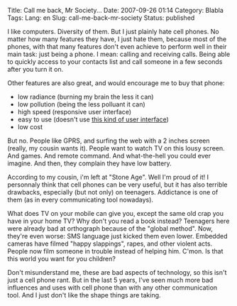 Title: Call me back, Mr Society...
Date: 2007-09-26 01:14
Category: Blabla
Tags:
Lang: en
Slug: call-me-back-mr-society
Status: published

I like computers. Diversity of them. But I just plainly hate cell phones. No
matter how many features they have, I just hate them, because most of the
phones, with that many features don't even achieve to perform well in their
main task: just being a phone. I mean: calling and receiving calls. Being able
to quickly access to your contacts list and call someone in a few seconds after
you turn it on.

Other features are also great, and would encourage me to buy that phone:

-   low radiance (burning my brain the less it can)
-   low pollution (being the less polluant it can)
-   high speed (responsive user interface)
-   easy to use (doesn't use [this kind of user
 interface](http://www.joelonsoftware.com/items/2006/09/19b.html))
-   low cost

But no. People like GPRS, and surfing the web with a 2 inches screen (really,
my cousin wants it). People want to watch TV on this lousy screen. And games.
And remote command. And what-the-hell you could ever imagine. And then, they
complain they have low battery.

According to my cousin, i'm left at "Stone Age". Well I'm proud of it! I
personnaly think that cell phones can be very useful, but it has also terrible
drawbacks, especially (but not only) on teenagers. Addictance is one of them
(as in every communicating tool nowadays).

What does TV on your mobile can give you, except the same old crap you have in
your home TV? Why don't you read a book instead? Teenagers here were already
bad at orthograph because of the "global method". Now, they're even worse: SMS
language just kicked them even lower. Embedded cameras have filmed "happy
slappings", rapes, and other violent acts. People now film someone in trouble
instead of helping him. C'mon. Is that this world you want for you children?

Don't misunderstand me, these are bad aspects of technology, so this isn't just
a cell phone rant. But in the last 5 years, I've seen much more bad influences
and uses with cell phone than with any other communication tool. And I just
don't like the shape things are taking.

